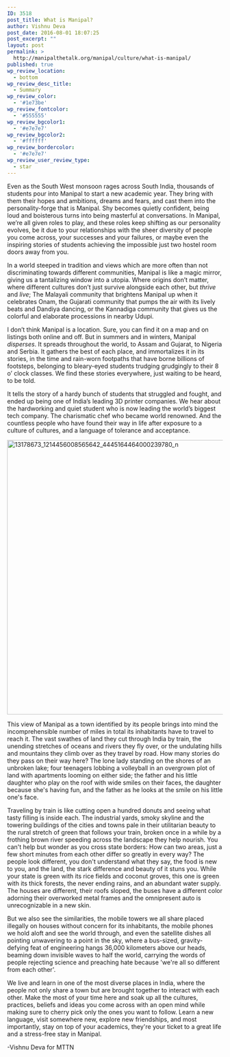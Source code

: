 ```yaml
---
ID: 3518
post_title: What is Manipal?
author: Vishnu Deva
post_date: 2016-08-01 18:07:25
post_excerpt: ""
layout: post
permalink: >
  http://manipalthetalk.org/manipal/culture/what-is-manipal/
published: true
wp_review_location:
  - bottom
wp_review_desc_title:
  - Summary
wp_review_color:
  - '#1e73be'
wp_review_fontcolor:
  - '#555555'
wp_review_bgcolor1:
  - '#e7e7e7'
wp_review_bgcolor2:
  - '#ffffff'
wp_review_bordercolor:
  - '#e7e7e7'
wp_review_user_review_type:
  - star
---
```

Even as the South West monsoon rages across South India, thousands of students pour into Manipal to start a new academic year. They bring with them their hopes and ambitions, dreams and fears, and cast them into the personality-forge that is Manipal. Shy becomes quietly confident, being loud and boisterous turns into being masterful at conversations. In Manipal, we’re all given roles to play, and these roles keep shifting as our personality evolves, be it due to your relationships with the sheer diversity of people you come across, your successes and your failures, or maybe even the inspiring stories of students achieving the impossible just two hostel room doors away from you.

In a world steeped in tradition and views which are more often than not discriminating towards different communities, Manipal is like a magic mirror, giving us a tantalizing window into a utopia. Where origins don’t matter, where different cultures don’t just survive alongside each other, but <em>thrive</em> and <em>live</em>; The Malayali community that brightens Manipal up when it celebrates Onam, the Gujarati community that pumps the air with its lively beats and Dandiya dancing, or the Kannadiga community that gives us the colorful and elaborate processions in nearby Udupi.

I don’t think Manipal is a location. Sure, you can find it on a map and on listings both online and off. But in summers and in winters, Manipal <em>disperses</em>. It spreads throughout the world, to Assam and Gujarat, to Nigeria and Serbia. It gathers the best of each place, and immortalizes it in its stories, in the time and rain-worn footpaths that have borne billions of footsteps, belonging to bleary-eyed students trudging grudgingly to their 8 o’ clock classes. We find these stories everywhere, just waiting to be heard, to be told.

It tells the story of a hardy bunch of students that struggled and fought, and ended up being one of India’s leading 3D printer companies. We hear about the hardworking and quiet student who is now leading the world’s biggest tech company. The charismatic chef who became world renowned. And the countless people who have found their way in life after exposure to a culture of cultures, and a language of tolerance and acceptance.

<a href="http://manipalthetalk.net/wp-content/uploads/2016/08/13178673_1214456008565642_4445164464000239780_n.jpg" xlink="href"><img class="alignnone size-full wp-image-3521" src="http://manipalthetalk.net/wp-content/uploads/2016/08/13178673_1214456008565642_4445164464000239780_n.jpg" alt="13178673_1214456008565642_4445164464000239780_n" width="960" height="640" /></a>

This view of Manipal as a town identified by its people brings into mind the incomprehensible number of miles in total its inhabitants have to travel to reach it. The vast swathes of land they cut through India by train, the unending stretches of oceans and rivers they fly over, or the undulating hills and mountains they climb over as they travel by road. How many stories do they pass on their way here? The lone lady standing on the shores of an unbroken lake; four teenagers lobbing a volleyball in an overgrown plot of land with apartments looming on either side; the father and his little daughter who play on the roof with wide smiles on their faces, the daughter because she's having fun, and the father as he looks at the smile on his little one's face.

Traveling by train is like cutting open a hundred donuts and seeing what tasty filling is inside each. The industrial yards, smoky skyline and the towering buildings of the cities and towns pale in their utilitarian beauty to the rural stretch of green that follows your train, broken once in a while by a frothing brown river speeding across the landscape they help nourish. You can't help but wonder as you cross state borders: How can two areas, just a few short minutes from each other differ so greatly in every way? The people look different, you don't understand what they say, the food is new to you, and the land, the stark difference and beauty of it stuns you. While your state is green with its rice fields and coconut groves, this one is green with its thick forests, the never ending rains, and an abundant water supply. The houses are different, their roofs sloped, the buses have a different color adorning their overworked metal frames and the omnipresent auto is unrecognizable in a new skin.

But we also see the similarities, the mobile towers we all share placed illegally on houses without concern for its inhabitants, the mobile phones we hold aloft and see the world through, and even the satellite dishes all pointing unwavering to a point in the sky, where a bus-sized, gravity-defying feat of engineering hangs 36,000 kilometers above our heads, beaming down invisible waves to half the world, carrying the words of people rejecting science and preaching hate because 'we're all so different from each other'.

We live and learn in one of the most diverse places in India, where the people not only share a town but are brought together to interact with each other. Make the most of your time here and soak up all the cultures, practices, beliefs and ideas you come across with an open mind while making sure to cherry pick only the ones you want to follow. Learn a new language, visit somewhere new, explore new friendships, and most importantly, stay on top of your academics, they're your ticket to a great life and a stress-free stay in Manipal.

-Vishnu Deva for MTTN